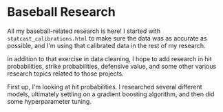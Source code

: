 # Baseball Research

All my baseball-related research is here! I started with `statcast_calibrations.html` to make sure the data was as accurate as possible, and I'm using that calibrated data in the rest of my research.

In addition to that exercise in data cleaning, I hope to add research in hit probabilities, strike probabilities, defensive value, and some other various research topics related to those projects.

First up, I'm looking at hit probabilities. I researched several different models, ultimately settling on a gradient boosting algorithm, and then did some hyperparameter tuning.
